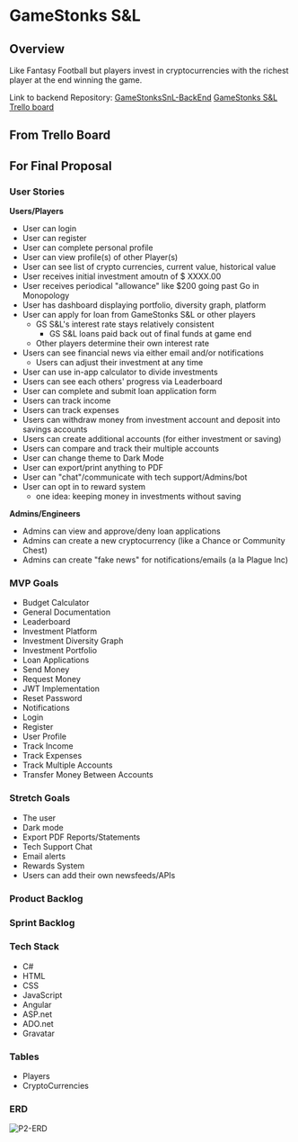 # GameStonks S&L

## <b>Overview</b>

Like Fantasy Football but players invest in cryptocurrencies with the richest player at the end winning the game.

Link to backend Repository: [GameStonksSnL-BackEnd](https://github.com/220620NET/Game-Stonks-P2)
[GameStonks S&L Trello board](https://trello.com/b/Fqygxqny/gamestonks-snl)

## From Trello Board

## For Final Proposal

### <b>User Stories</b>
**Users/Players**
- User can login
- User can register
- User can complete personal profile
- User can view profile(s) of other Player(s)
- User can see list of crypto currencies, current value, historical value
- User receives initial investment amoutn of $ XXXX.00 
- User receives periodical "allowance" like $200 going past Go in Monopology
- User has dashboard displaying portfolio, diversity graph, platform
- User can apply for loan from GameStonks S&L or other players
    - GS S&L's interest rate stays relatively consistent
        - GS S&L loans paid back out of final funds at game end
    - Other players determine their own interest rate
- Users can see financial news via either email and/or notifications
    - Users can adjust their investment at any time
- User can use in-app calculator to divide investments
- Users can see each others' progress via Leaderboard
- User can complete and submit loan application form
- Users can track income 
- Users can track expenses
- Users can withdraw money from investment account and deposit into savings accounts
- Users can create additional accounts (for either investment or saving)
- Users can compare and track their multiple accounts
- User can change theme to Dark Mode
- User can export/print anything to PDF
- User can "chat"/communicate with tech support/Admins/bot
- User can opt in to reward system
    - one idea: keeping money in investments without saving

**Admins/Engineers**
- Admins can view and approve/deny loan applications
- Admins can create a new cryptocurrency (like a Chance or Community Chest)
- Admins can create "fake news" for notifications/emails (a la Plague Inc)


### <b>MVP Goals</b>
- Budget Calculator
- General Documentation
- Leaderboard
- Investment Platform
- Investment Diversity Graph
- Investment Portfolio
- Loan Applications
- Send Money
- Request Money
- JWT Implementation
- Reset Password
- Notifications
- Login
- Register
- User Profile
- Track Income
- Track Expenses
- Track Multiple Accounts
- Transfer Money Between Accounts

### <b>Stretch Goals</b>
- The user 
- Dark mode
- Export PDF Reports/Statements
- Tech Support Chat
- Email alerts
- Rewards System
- Users can add their own newsfeeds/APIs

### Product Backlog

### Sprint Backlog


### <b>Tech Stack</b>
- C#
- HTML
- CSS
- JavaScript
- Angular
- ASP.net
- ADO.net
- Gravatar

### <b>Tables</b>

- Players
- CryptoCurrencies

### <b>ERD</b>

![P2-ERD]()